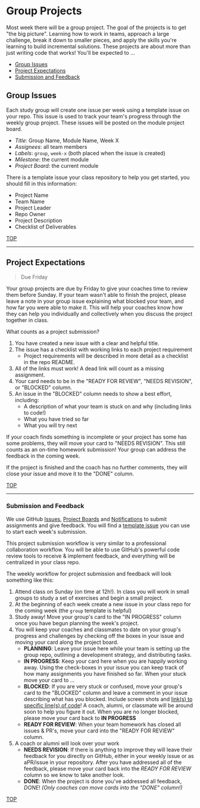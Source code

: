# Group Projects

Most week there will be a group project. The goal of the projects is to get "the big picture". Learning how to work in teams, approach a large challenge, break it down to smaller pieces, and apply the skills you're learning to build incremental solutions. These projects are about more than just writing code that works! You'll be expected to ...

- [Group Issues](#group-issues)
- [Project Expectations](#project-expectations)
- [Submission and Feedback](#submission-and-feedback)

## Group Issues

Each study group will create one issue per week using a template issue on your repo. This issue is used to track your team's progress through the weekly group project. These issues will be posted on the module project board.

- _Title_: Group Name, Module Name, Week X
- _Assignees_: all team members
- _Labels_: `group`, `week-x` (both placed when the issue is created)
- _Milestone_: the current module
- _Project Board_: the current module

There is a template issue your class repository to help you get started, you should fill in this information:

- Project Name
- Team Name
- Project Leader
- Repo Owner
- Project Description
- Checklist of Deliverables

[TOP](#group-projects)

---

## Project Expectations

> Due Friday

Your group projects are due by Friday to give your coaches time to review them before Sunday.  If your team wasn't able to finish the project, please leave a note in your group issue explaining what blocked your team, and how far you were able to make it. This will help your coaches know how they can help you individually and collectively when you discuss the project together in class.

What counts as a project submission?

1. You have created a new issue with a clear and helpful title.
2. The issue has a checklist with working links to each project requirement
    - Project requirements will be described in more detail as a checklist in the repo README.
3. All of the links must work! A dead link will count as a missing assignment.
4. Your card needs to be in the "READY FOR REVIEW", "NEEDS REVISION", or "BLOCKED" column.
5. An issue in the "BLOCKED" column needs to show a best effort, including:
    - A description of what your team is stuck on and why (including links to code!)
    - What you have tried so far
    - What you will try next

If your coach finds something is incomplete or your project has some has some problems, they will move your card to "NEEDS REVISION". This still counts as an on-time homework submission! Your group can address the feedback in the coming week.

If the project is finished and the coach has no further comments, they will close your issue and move it to the "DONE" column.

[TOP](#group-projects)

---

### Submission and Feedback

We use GitHub [Issues](https://help.github.com/en/github/managing-your-work-on-github/about-issues), [Project Boards](https://codeburst.io/an-introduction-to-github-project-boards-2944e6ffbf3c) and [Notifications](https://help.github.com/en/github/receiving-notifications-about-activity-on-github/about-notifications) to submit assignments and give feedback. You will find a [template issue](https://help.github.com/en/github/building-a-strong-community/about-issue-and-pull-request-templates) you can use to start each week's submission.

This project submission workflow is very similar to a professional collaboration workflow. You will be able to use GitHub's powerful code review tools to receive & implement feedback, and everything will be centralized in your class repo.

The weekly workflow for project submission and feedback will look something like this:

1. Attend class on Sunday (on time at 12h!). In class you will work in small groups to study a set of exercises and begin a small project.
1. At the beginning of each week create a new issue in your class repo for the coming week (the `group` template is helpful)
2. Study away! Move your group's card to the "IN PROGRESS" column once you have begun planning the week's project.
3. You will keep your coaches and classmates to date on your group's progress and challenges by checking off the boxes in your issue and moving your card along the project board.
   - **PLANNING**: Leave your issue here while your team is setting up the group repo, outlining a development strategy, and distributing tasks.
   - **IN PROGRESS**: Keep your card here when you are happily working away. Using the check-boxes in your issue you can keep track of how many assignments you have finished so far. When your stuck move your card to ...
   - **BLOCKED**: If you are very stuck or confused, move your group's card to the "BLOCKED" column and leave a comment in your issue describing what has you blocked. Include screen shots and [link(s) to specific line(s) of code](https://help.github.com/en/github/managing-your-work-on-github/creating-a-permanent-link-to-a-code-snippet)! A coach, alumni, or classmate will be around soon to help you figure it out. When you are no longer blocked, please move your card back to **IN PROGRESS**
   - **READY FOR REVIEW**: When your team homework has closed all issues & PR's, move your card into the "READY FOR REVIEW" column.
4. A coach or alumni will look over your work
   - **NEEDS REVISION**: If there is anything to improve they will leave their feedback for you directly on GitHub, either in your weekly issue or as aPR/issue in your repository. After you have addressed all of the feedback, please move your card back into the _READY FOR REVIEW_ column so we know to take another look.
   - **DONE**: When the project is done you've addressed all feedback, _DONE_! _(Only coaches can move cards into the "DONE" column!)_

[TOP](#group-projects)

